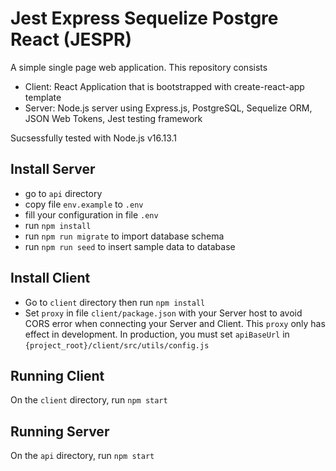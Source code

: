 # Jest Express Sequelize Postgre React (JESPR)

A simple single page web application. This repository consists 
- Client: React Application that is bootstrapped with create-react-app template<br/>
- Server: Node.js server using Express.js, PostgreSQL, Sequelize ORM, JSON Web Tokens, Jest testing framework  

Sucsessfully tested with Node.js v16.13.1

## Install Server  
- go to `api` directory
- copy file `env.example` to `.env`  
- fill your configuration in file `.env`  
- run `npm install`  
- run `npm run migrate` to import database schema    
- run `npm run seed` to insert sample data to database  

## Install Client  

- Go to `client` directory then run `npm install`  
- Set `proxy` in file `client/package.json` with your Server host to avoid CORS error when connecting your Server and Client. This `proxy` only has effect in development. In production, you must set `apiBaseUrl` in `{project_root}/client/src/utils/config.js`

## Running Client

On the `client` directory, run `npm start`

## Running Server
On the `api` directory, run `npm start`  
